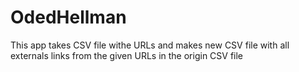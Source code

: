 # OdedHellman
This app takes CSV file withe URLs and makes new CSV file with all externals links from the given URLs in the origin CSV file
